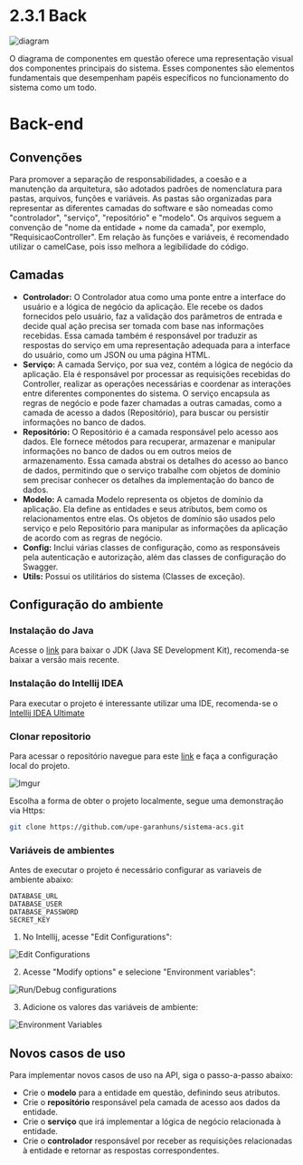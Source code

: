# 2.3.1 Back

![diagram](https://www.plantuml.com/plantuml/svg/0/bPNDRjD04CVlaV8Eq-ISNX1210arIW1ng5gvL1nGX2RUIRB2ksjsrnK5yJ0zzSGfuWdyOiok4sotJfhwaEp7Vxv-dbsVEO_M5og3cSILHOKmVG4Zc1gL6qtQa-ltJloQ587BCQKC5_rUlwUD81YyjqRxqJij1e0Ebc46Gtorm9UluLUG_Gu_RFODLooVN7wCGinbKmRyB4qcoCBWYkoDBEzDrBamIGqCFw-bfvqqF5-c7CgQZ2OfEMUkAk6y8KZeUo6TJD5CoNgvv94uhElOF6Yg3UTKP_arpeSVBDxMcl1S6kSA2GXPkLcnBs1ocbRb9fK6X6cBdNIU59xMgwH535MjHA1DO5iGdA6DpD9w_ZItXl4UTYt1uzeRqVRMF_45ib0PA1H8xYYhICZopdBvt62MsdAiD4lkDQO3XIksqffWsu15pwQMK6wSzEM6FKTijbem8L87jcjN86ybjQgRrnv1eu-w5JkUZJJsyap8yT5qvTqDPP3pQrxYJww9hKrE5ilxycyuj2r41DFaUiPXO86QJnGl24x67KziPbJvHszf2QEaxYPrpXT3PkP1fUAmiJVxT14tX3SjUbmFNqFp2a0rUOnc6_C0bfoDkQ4mgFbVSeNa8BTIfp97-P29SRk-EGP3lDj6LgxMVZHw6wwmtLRpnF7E_qihavh6VANUll7qmuyNMK4mvdxUrhRJiKch-GwOTSIBrXMofcaOdGfqQn8jDmgrp8liOGhiXT_9ynqq4mzEgZT-Z9-Bv3n-7SwODtzz_W40)

O diagrama de componentes em questão oferece uma representação visual dos componentes principais do sistema. Esses componentes são elementos fundamentais que desempenham papéis específicos no funcionamento do sistema como um todo.

# Back-end
## Convenções
Para promover a separação de responsabilidades, a coesão e a manutenção da arquitetura, são adotados padrões de nomenclatura para pastas, arquivos, funções e variáveis. As pastas são organizadas para representar as diferentes camadas do software e são nomeadas como "controlador", "serviço", "repositório" e "modelo". Os arquivos seguem a convenção de "nome da entidade + nome da camada", por exemplo, "RequisicaoController". Em relação às funções e variáveis, é recomendado utilizar o camelCase, pois isso melhora a legibilidade do código.

## Camadas
* **Controlador:** O Controlador atua como uma ponte entre a interface do usuário e a lógica de negócio da aplicação. Ele recebe os dados fornecidos pelo usuário, faz a validação dos parâmetros de entrada e decide qual ação precisa ser tomada com base nas informações recebidas. Essa camada também é responsável por traduzir as respostas do serviço em uma representação adequada para a interface do usuário, como um JSON ou uma página HTML.
* **Serviço:** A camada Serviço, por sua vez, contém a lógica de negócio da aplicação. Ela é responsável por processar as requisições recebidas do Controller, realizar as operações necessárias e coordenar as interações entre diferentes componentes do sistema. O serviço encapsula as regras de negócio e pode fazer chamadas a outras camadas, como a camada de acesso a dados (Repositório), para buscar ou persistir informações no banco de dados.
* **Repositório:** O Repositório é a camada responsável pelo acesso aos dados. Ele fornece métodos para recuperar, armazenar e manipular informações no banco de dados ou em outros meios de armazenamento. Essa camada abstrai os detalhes do acesso ao banco de dados, permitindo que o serviço trabalhe com objetos de domínio sem precisar conhecer os detalhes da implementação do banco de dados.
* **Modelo:** A camada Modelo representa os objetos de domínio da aplicação. Ela define as entidades e seus atributos, bem como os relacionamentos entre elas. Os objetos de domínio são usados pelo serviço e pelo Repositório para manipular as informações da aplicação de acordo com as regras de negócio.
* **Config:** Inclui várias classes de configuração, como as responsáveis pela autenticação e autorização, além das classes de configuração do Swagger.
* **Utils:** Possui os utilitários do sistema (Classes de exceção).

## Configuração do ambiente

### Instalação do Java
Acesse o [link](https://www.oracle.com/java/technologies/javase/jdk17-archive-downloads.html) para baixar o JDK (Java SE Development Kit), recomenda-se baixar a versão mais recente.

### Instalação do Intellij IDEA
Para executar o projeto é interessante utilizar uma IDE, recomenda-se o [Intellij IDEA Ultimate](https://www.jetbrains.com/idea/)

### Clonar repositorio
Para acessar o repositório navegue para este [link](https://github.com/upe-garanhuns/sistema-acs) e faça a configuração local do projeto.

![Imgur](https://i.imgur.com/xQFOwSw.png)

Escolha a forma de obter o projeto localmente, segue uma demonstração via Https:
```bash
git clone https://github.com/upe-garanhuns/sistema-acs.git
```
### Variáveis de ambientes
Antes de executar o projeto é necessário configurar as variaveis de ambiente abaixo:
```
DATABASE_URL
DATABASE_USER
DATABASE_PASSWORD
SECRET_KEY
```

1. No Intellij, acesse "Edit Configurations":
 
![Edit Configurations](https://i.imgur.com/ZIO781u.png)

2. Acesse "Modify options" e selecione "Environment variables":

![Run/Debug configurations](https://i.imgur.com/C4FLxs7.png)

3. Adicione os valores das variáveis de ambiente:

![Environment Variables](https://i.imgur.com/bl2hOWI.png)

## Novos casos de uso
Para implementar novos casos de uso na API, siga o passo-a-passo abaixo:

* Crie o **modelo** para a entidade em questão, definindo seus atributos.
* Crie o **repositório** responsável pela camada de acesso aos dados da entidade.
* Crie o **serviço** que irá implementar a lógica de negócio relacionada à entidade.
* Crie o **controlador** responsável por receber as requisições relacionadas à entidade e retornar as respostas correspondentes.